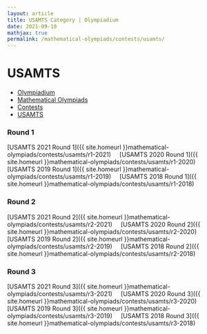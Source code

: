 ```yaml
---
layout: article
title: USAMTS Category | Olympiadium
date: 2021-09-10
mathjax: true
permalink: /mathematical-olympiads/contests/usamts/
---
```

# USAMTS
<ul class="breadcrumb">
	<li><a href="{{ site.homeurl }}">Olympiadium</a></li> 
	<li><a href="{{ site.homeurl }}mathematical-olympiads/">Mathematical Olympiads</a></li> 
	<li><a href="{{ site.homeurl }}mathematical-olympiads/contests/">Contests</a></li> 
	<li><a href="{{ site.homeurl }}mathematical-olympiads/contests/usamts/">USAMTS</a></li>
</ul>

### Round 1
[USAMTS 2021 Round 1]({{ site.homeurl }}mathematical-olympiads/contests/usamts/r1-2021)&nbsp;&nbsp;&nbsp;&nbsp;
[USAMTS 2020 Round 1]({{ site.homeurl }}mathematical-olympiads/contests/usamts/r1-2020)&nbsp;&nbsp;&nbsp;&nbsp;
[USAMTS 2019 Round 1]({{ site.homeurl }}mathematical-olympiads/contests/usamts/r1-2019)&nbsp;&nbsp;&nbsp;&nbsp;
[USAMTS 2018 Round 1]({{ site.homeurl }}mathematical-olympiads/contests/usamts/r1-2018)&nbsp;&nbsp;&nbsp;&nbsp;
### Round 2
[USAMTS 2021 Round 2]({{ site.homeurl }}mathematical-olympiads/contests/usamts/r2-2021)&nbsp;&nbsp;&nbsp;&nbsp;
[USAMTS 2020 Round 2]({{ site.homeurl }}mathematical-olympiads/contests/usamts/r2-2020)&nbsp;&nbsp;&nbsp;&nbsp;
[USAMTS 2019 Round 2]({{ site.homeurl }}mathematical-olympiads/contests/usamts/r2-2019)&nbsp;&nbsp;&nbsp;&nbsp;
[USAMTS 2018 Round 2]({{ site.homeurl }}mathematical-olympiads/contests/usamts/r2-2018)&nbsp;&nbsp;&nbsp;&nbsp;
### Round 3
[USAMTS 2021 Round 3]({{ site.homeurl }}mathematical-olympiads/contests/usamts/r3-2021)&nbsp;&nbsp;&nbsp;&nbsp;
[USAMTS 2020 Round 3]({{ site.homeurl }}mathematical-olympiads/contests/usamts/r3-2020)&nbsp;&nbsp;&nbsp;&nbsp;
[USAMTS 2019 Round 3]({{ site.homeurl }}mathematical-olympiads/contests/usamts/r3-2019)&nbsp;&nbsp;&nbsp;&nbsp;
[USAMTS 2018 Round 3]({{ site.homeurl }}mathematical-olympiads/contests/usamts/r3-2018)&nbsp;&nbsp;&nbsp;&nbsp;